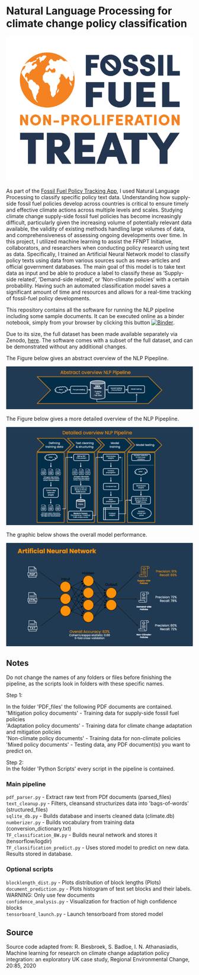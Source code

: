 # Natural Language Processing for climate change policy classification

![Logo](FF-Initiative_blue_text-01.png)

As part of the [Fossil Fuel Policy Tracking App](https://fossilfueltracker.org), I used Natural Language Processing to classify specific policy text data. Understanding how supply-side fossil fuel policies develop across countries is critical to ensure timely and effective climate actions across multiple levels and scales. Studying climate change supply-side fossil fuel policies has become increasingly difficult, particularly given the increasing volume of potentially relevant data available, the validity of existing methods handling large volumes of data, and comprehensiveness of assessing ongoing developments over time. In this project, I utilized machine learning to assist the FFNPT Initiative, collaborators, and researchers when conducting policy research using text as data. Specifically, I trained an Artificial Neural Network model to classify policy texts using data from various sources such as news-articles and official government databases. The main goal of this model is to take text data as input and be able to produce a label to classify these as ‘Supply-side related’, ’Demand-side related’, or ‘Non-climate policies’ with a certain probability. Having such an automated classification model saves a significant amount of time and resources and allows for a real-time tracking of fossil-fuel policy developments.

This repository contains all the software for running the NLP pipeline including some sample documents. It can be executed online as a binder notebook, simply from your browser by clicking this button [![Binder](https://mybinder.org/badge_logo.svg)](https://mybinder.org/v2/gh/FUenal/fossil_fuel_policy_nlp/main?filepath=index.ipynb).

Due to its size, the full dataset has been made available separately via Zenodo, [here](https://github.com/FUenal/fossil_fuel_policy_nlp). The software comes with a subset of the full dataset, and can be demonstrated without any additional changes. 

The Figure below gives an abstract overview of the NLP Pipepline.

![NLP Pipeline Abstract Overview](overview1.png)

The Figure below gives a more detailed overview of the NLP Pipepline.

![NLP Pipeline Detailed Overview](overview2.png)

The graphic below shows the overall model performance. 

![ANN Evaluation](ANN1.png) 

## Notes
Do not change the names of any folders or files before finishing the pipeline, as the scripts look in folders with these specific names.

Step 1:  

In the folder 'PDF_files' the following PDF documents are contained.  
'Mitigation policy documents' - Training data for supply-side fossil fuel policies  
'Adaptation policy documents' - Training data for climate change adaptation and mitigation policies  
'Non-climate policy documents' - Training data for non-climate policies  
'Mixed policy documents' - Testing data, any PDF document(s) you want to predict on.  

Step 2:  
In the folder 'Python Scripts' every script in the pipeline is contained.  

### Main pipeline  
`pdf_parser.py` - Extract raw text from PDf documents (parsed_files)  
`text_cleanup.py` - Filters, cleansand structurizes data into 'bags-of-words' (structured_files)  
`sqlite_db.py` - Builds database and inserts cleaned data (climate.db)  
`numberizer.py` - Builds vocabulary from training data (conversion_dictionary.txt)  
`TF_classification_BW.py` - Builds neural network and stores it (tensorflow/logdir)  
`TF_classification_predict.py` - Uses stored model to predict on new data. Results stored in database.  

### Optional scripts   
`blocklength_dist.py` - Plots distribution of block lengths (Plots)  
`document_prediction.py` - Plots histogram of test set blocks and their labels. WARNING: Only use few documents  
`confidence_analysis.py` - Visualization for fraction of high confidence blocks  
`tensorboard_launch.py` - Launch tensorboard from stored model  

## Source
Source code adapted from: R. Biesbroek, S. Badloe, I. N. Athanasiadis, Machine learning for research on climate change adaptation policy integration: an exploratory UK case study, Regional Environmental Change, 20:85, 2020


